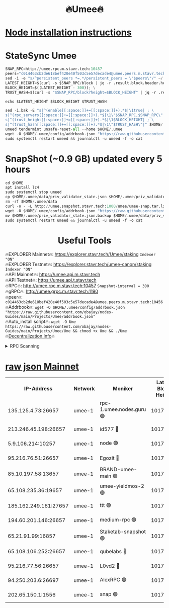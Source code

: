 <h1 align="center"> 🔥Umee🔥</h1>


[Node installation instructions](https://github.com/obajay/nodes-Guides/tree/main/Projects/Umee)
=
# StateSync Umee
```python
SNAP_RPC=http://umee.rpc.m.stavr.tech:10457
peers="c014463cb2de618bef420e40f503c5e57decade4@umee.peers.m.stavr.tech:10456"
sed -i -e "s/^persistent_peers *=.*/persistent_peers = \"$peers\"/" ~/.umee/config/config.toml
LATEST_HEIGHT=$(curl -s $SNAP_RPC/block | jq -r .result.block.header.height); \
BLOCK_HEIGHT=$((LATEST_HEIGHT - 300)); \
TRUST_HASH=$(curl -s "$SNAP_RPC/block?height=$BLOCK_HEIGHT" | jq -r .result.block_id.hash)

echo $LATEST_HEIGHT $BLOCK_HEIGHT $TRUST_HASH

sed -i.bak -E "s|^(enable[[:space:]]+=[[:space:]]+).*$|\1true| ; \
s|^(rpc_servers[[:space:]]+=[[:space:]]+).*$|\1\"$SNAP_RPC,$SNAP_RPC\"| ; \
s|^(trust_height[[:space:]]+=[[:space:]]+).*$|\1$BLOCK_HEIGHT| ; \
s|^(trust_hash[[:space:]]+=[[:space:]]+).*$|\1\"$TRUST_HASH\"|" $HOME/.umee/config/config.toml
umeed tendermint unsafe-reset-all --home $HOME/.umee
wget -O $HOME/.umee/config/addrbook.json "https://raw.githubusercontent.com/obajay/nodes-Guides/main/Projects/Umee/addrbook.json"
sudo systemctl restart umeed && journalctl -u umeed -f -o cat
```
# SnapShot (~0.9 GB) updated every 5 hours
```python
cd $HOME
apt install lz4
sudo systemctl stop umeed
cp $HOME/.umee/data/priv_validator_state.json $HOME/.umee/priv_validator_state.json.backup
rm -rf $HOME/.umee/data
curl -o - -L http://umee.snapshot.stavr.tech:1000/umee/umee-snap.tar.lz4 | lz4 -c -d - | tar -x -C $HOME/.umee --strip-components 2
wget -O $HOME/.umee/config/addrbook.json "https://raw.githubusercontent.com/obajay/nodes-Guides/main/Projects/Umee/addrbook.json"
mv $HOME/.umee/priv_validator_state.json.backup $HOME/.umee/data/priv_validator_state.json
sudo systemctl restart umeed && journalctl -u umeed -f -o cat
```
 <h1 align="center"> Useful Tools</h1>

🔥EXPLORER Mainnet🔥:      https://explorer.stavr.tech/Umee/staking             `Indexer "ON"` \
🔥EXPLORER Testnet🔥:        https://explorer.stavr.tech/umee-canon/staking      `Indexer "ON"` \
🔥API Mainnet🔥:                   https://umee.api.m.stavr.tech \
🔥API Testnet🔥:                     https://umee.api.t.stavr.tech \
🔥RPC🔥:                                   http://umee.rpc.m.stavr.tech:10457                     `Snapshot-interval = 300` \
🔥gRPC🔥:                              http://umee.grpc.m.stavr.tech:1190 \
🔥peer🔥:                     `c014463cb2de618bef420e40f503c5e57decade4@umee.peers.m.stavr.tech:10456` \
🔥Addrbook🔥:    ```wget -O $HOME/.umee/config/addrbook.json "https://raw.githubusercontent.com/obajay/nodes-Guides/main/Projects/Umee/addrbook.json"``` \
🔥Auto_install script🔥: ```wget -O Ume https://raw.githubusercontent.com/obajay/nodes-Guides/main/Projects/Umee/Ume && chmod +x Ume && ./Ume``` \
🔥[Decentralization Info](https://github.com/obajay/StateSync-snapshots/tree/main/Projects/Umee/Decentralization)🔥

<details>
<summary>RPC Scanning</summary>

<h2 align="center"> We scan nodes in real time every 4 hours. And we provide the final result of RPC endpoints.
We cannot influence the operation of these nodes in any way. </h2>


```python
If Voting Power is higher than 0 --> then the Node is a validator of the network and may be subject to attack and be a potential threat to the chain.
```
```python
We marked such validators with a red symbol
```

</details>

[raw json Mainnet](https://rpc-check.umeem.stavr.tech/umeem/rpc-umeem-result.json)
=



<table><tr><th>IP-Address</th><th>Network</th><th>Moniker</th><th>Latest Block Height</th><th>Earliest Block Height</th><th>Catching Up</th><th>Tx Index</th><th>Voting Power</th><th>Scan Time</th></tr><tr><td>135.125.4.73:26657</td><td>umee-1</td><td>rpc-1.umee.nodes.guru 🟢</td><td>10178179</td><td>5167386</td><td>False</td><td>on</td><td>0</td><td>2024-01-17T14:35:09.743147111UTC</td></tr><tr><td>213.246.45.198:26657</td><td>umee-1</td><td>id577 🔴</td><td>10178164</td><td>7100001</td><td>False</td><td>on</td><td>35105594</td><td>2024-01-17T14:33:39.695792017UTC</td></tr><tr><td>5.9.106.214:10257</td><td>umee-1</td><td>node 🟢</td><td>10178175</td><td>7942001</td><td>False</td><td>on</td><td>0</td><td>2024-01-17T14:34:44.541312313UTC</td></tr><tr><td>95.216.76.51:26657</td><td>umee-1</td><td>Egozit 🔴</td><td>10178179</td><td>8262001</td><td>False</td><td>off</td><td>38284999</td><td>2024-01-17T14:35:09.430929124UTC</td></tr><tr><td>85.10.197.58:13657</td><td>umee-1</td><td>BRAND-umee-main 🟢</td><td>10178167</td><td>8427832</td><td>False</td><td>on</td><td>0</td><td>2024-01-17T14:33:57.182986847UTC</td></tr><tr><td>65.108.235.36:19657</td><td>umee-1</td><td>umee-yieldmos-2 🟢</td><td>10178157</td><td>9575548</td><td>False</td><td>on</td><td>0</td><td>2024-01-17T14:33:00.424598505UTC</td></tr><tr><td>185.162.249.161:27657</td><td>umee-1</td><td>ttt 🟢</td><td>10178172</td><td>9733423</td><td>False</td><td>on</td><td>0</td><td>2024-01-17T14:34:27.074696747UTC</td></tr><tr><td>194.60.201.146:26657</td><td>umee-1</td><td>medium-rpc 🟢</td><td>10178165</td><td>9984137</td><td>False</td><td>on</td><td>0</td><td>2024-01-17T14:33:46.362342472UTC</td></tr><tr><td>65.21.91.99:16857</td><td>umee-1</td><td>Staketab-snapshot 🟢</td><td>10178169</td><td>9992001</td><td>False</td><td>off</td><td>0</td><td>2024-01-17T14:34:10.346775009UTC</td></tr><tr><td>65.108.106.252:26657</td><td>umee-1</td><td>qubelabs 🔴</td><td>10178167</td><td>10042989</td><td>False</td><td>on</td><td>36753427</td><td>2024-01-17T14:33:57.517776325UTC</td></tr><tr><td>95.216.77.56:26657</td><td>umee-1</td><td>L0vd2 🔴</td><td>10178182</td><td>10078182</td><td>False</td><td>off</td><td>37401369</td><td>2024-01-17T14:35:29.096758801UTC</td></tr><tr><td>94.250.203.6:26697</td><td>umee-1</td><td>AlexRPC 🟢</td><td>10178165</td><td>10132001</td><td>False</td><td>on</td><td>0</td><td>2024-01-17T14:33:52.863044608UTC</td></tr><tr><td>202.65.150.1:1556</td><td>umee-1</td><td>snap 🟢</td><td>10178174</td><td>10176583</td><td>False</td><td>on</td><td>0</td><td>2024-01-17T14:34:40.182327644UTC</td></tr></table>
